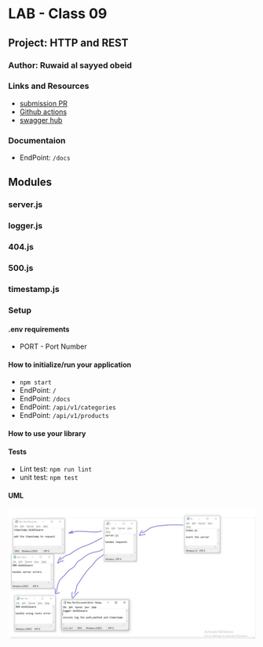 # LAB - Class 09

## Project: HTTP and REST

### Author: Ruwaid al sayyed obeid

### Links and Resources

- [submission PR](https://github.com/ruwaid-401-advanced-javascript/api-server/pull/4)
- [Github actions](https://github.com/ruwaid-401-advanced-javascript/api-server/pull/4/checks)
- [swagger hub](https://app.swaggerhub.com/apis/rowaidsayyed/ALL-CRUD-cat-pro/0.2)

### Documentaion
* EndPoint: `/docs` 


## Modules
### server.js
### logger.js
### 404.js
### 500.js
### timestamp.js

### Setup
#### .env requirements
* PORT - Port Number

#### How to initialize/run your application 
* `npm start`
* EndPoint: `/` 
* EndPoint: `/docs` 
* EndPoint: `/api/v1/categories` 
* EndPoint: `/api/v1/products`

#### How to use your library 
#### Tests
- Lint test: `npm run lint`
- unit test: `npm test`

#### UML

![UML Diagram](./assets/whiteBoard-class-07.jpeg)
